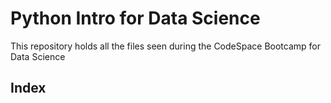 # Python Intro for Data Science

This repository holds all the files seen during the CodeSpace Bootcamp for Data Science
## Index
